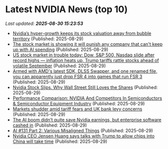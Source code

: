 # Latest NVIDIA News (top 10)
_Last updated: **2025-08-30 15:23:53**_

- [Nvidia’s hyper-growth keeps its stock valuation away from bubble territory](https://financialpost.com/technology/nvidias-growth-stock-valuation-bubble-territory) (Published: 2025-08-29)
- [The stock market is showing it will punish any company that can't keep up with AI spending](https://www.businessinsider.com/marvell-stock-price-crash-earnings-report-ai-spending-data-centers-2025-8) (Published: 2025-08-29)
- [US stock market in trouble today: Dow, S&P 500, Nasdaq slide after record highs — inflation heats up, Trump tariffs rattle stocks ahead of volatile September](https://economictimes.indiatimes.com/news/international/us/us-stock-market-in-trouble-today-dow-sp-500-nasdaq-slide-after-record-highs-inflation-heats-up-trump-tariffs-rattle-stocks-ahead-of-volatile-september/articleshow/123587492.cms) (Published: 2025-08-29)
- [Armed with AMD's latest SDK, DLSS Swapper, and one renamed file, you can apparently just drop FSR 4 into games that run FSR 3](https://www.pcgamer.com/hardware/graphics-cards/armed-with-amds-latest-sdk-dlss-swapper-and-one-renamed-file-you-can-apparently-just-drop-fsr-4-into-games-that-run-fsr-3/) (Published: 2025-08-29)
- [Nvidia Stock Slips. Why Wall Street Still Loves the Shares](https://biztoc.com/x/f67c604f4fddb364) (Published: 2025-08-29)
- [Performance Comparison: NVIDIA And Competitors In Semiconductors & Semiconductor Equipment Industry](https://biztoc.com/x/4ed710402a2f5499) (Published: 2025-08-29)
- [Markets shudder amid tariff fears and UK bank levy concerns](https://www.independent.ie/business/markets-shudder-amid-tariff-fears-and-uk-bank-levy-concerns/a1404876275.html) (Published: 2025-08-29)
- [The AI boom didn’t quite save Nvidia earnings, but enterprise software cashed in](https://siliconangle.com/2025/08/29/ai-boom-didnt-quite-save-nvidia-earnings-enterprise-software-cashed/) (Published: 2025-08-29)
- [AI #131 Part 2: Various Misaligned Things](https://www.lesswrong.com/posts/wcp8hcQwqhd8nDA2x/ai-131-part-2-various-misaligned-things) (Published: 2025-08-29)
- [Nvidia CEO Jensen Huang says talks with Trump to allow chips into China will take time](https://www.techradar.com/pro/nvidia-ceo-jensen-huang-says-talks-with-trump-to-allow-chips-into-china-will-take-time) (Published: 2025-08-29)
